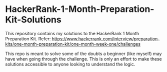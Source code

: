 # HackerRank-1-Month-Preparation-Kit-Solutions
This repository contains my solutions to the HackerRank 1 Month Preparation Kit.
Refer: https://www.hackerrank.com/interview/preparation-kits/one-month-preparation-kit/one-month-week-one/challenges

This repo is meant to solve some of the doubts a beginner (like myself) may have when going through the challenge. 
This is only an effort to make these solutions accessible to anyone looking to understand the logic.
